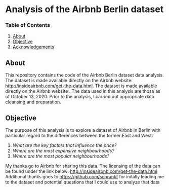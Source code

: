 # Analysis of the Airbnb Berlin dataset

### Table of Contents

1. [About](#about)
2. [Objective](#objective)
3. [Acknowledgements](#acknowledgements)

## About <a name="about"></a>

This repository contains the code of the Airbnb Berlin dataset data analysis. The dataset is made available directly on the Airbnb website: http://insideairbnb.com/get-the-data.html. 
The dataset is made available directly on the Airbnb website . The data used in this analysis are those as of October 13, 2020. Prior to the analysis, I carried out appropriate data cleansing and preparation.


## Objective <a name="objective"></a>

The purpose of this analysis is to explore a dataset of Airbnb in Berlin with particular regard to the differences between the former East and West: 
1. _What are the key factors that influence the price?_
2. _Where are the most expensive neighbourhoods?_
3. _Where are the most popular neighbourhoods?_


My thanks go to Airbnb for sharing this data. The licensing of the data can be found under the link below:
http://insideairbnb.com/get-the-data.html
Additional thanks goes to https://github.com/schrankf for initally leading me to the dataset and potential questions that I could use to analyze that data

